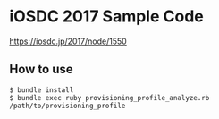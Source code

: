 # iOSDC 2017 Sample Code

https://iosdc.jp/2017/node/1550

## How to use

```
$ bundle install
$ bundle exec ruby provisioning_profile_analyze.rb /path/to/provisioning_profile
```
